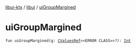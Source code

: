 [libui-ktx](../index.md) / [libui](index.md) / [uiGroupMargined](./ui-group-margined.md)

# uiGroupMargined

`fun uiGroupMargined(g: `[`CValuesRef`](../kotlinx.cinterop/-c-values-ref/index.md)`<<ERROR CLASS>>?): `[`Int`](https://kotlinlang.org/api/latest/jvm/stdlib/kotlin/-int/index.html)